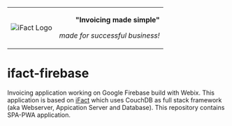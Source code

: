 <table>
  <tr>
    <td>
    <img src="https://github.com/level33/ifact-firebase/blob/main/public/img/icon.png" alt="iFact Logo"></img>
    </td>
    <td>
    <p align="right"><b>"Invoicing made simple"</b></p>
    <p align="right"><em>made for successful business!</em></p>
    </td>
  </tr>
</table>

# ifact-firebase

Invoicing application working on Google Firebase build with Webix. This application is based on [iFact](https://github.com/iqcouch/ifact) which uses CouchDB as full stack framework (aka Webserver, Appication Server and Database). This repository contains SPA-PWA application.


